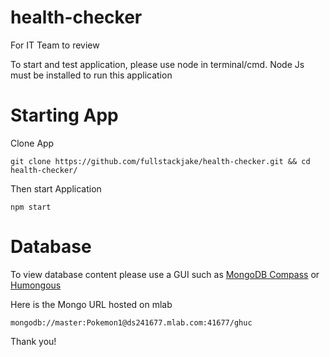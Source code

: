# health-checker
For IT Team to review

To start and test application, please use node in terminal/cmd. Node Js must be installed to run this application

# Starting App

Clone App

```
git clone https://github.com/fullstackjake/health-checker.git && cd health-checker/
```
Then start Application

```
npm start
```

# Database
To view database content please use a GUI such as [MongoDB Compass](https://www.mongodb.com/products/compass)  or [Humongous](https://www.humongous.io/) 

Here is the Mongo URL hosted on mlab
```
mongodb://master:Pokemon1@ds241677.mlab.com:41677/ghuc
```

Thank you!
